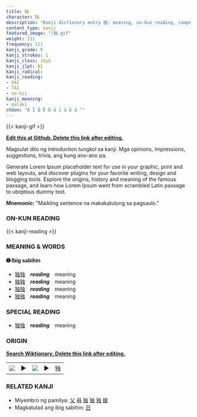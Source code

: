 ```yaml
---
title: 独
character: 独
description: "Kanji dictionary entry 独: meaning, on-kun reading, compounds, origin, related kanji"
content_type: kanji
featured_image: "/独.gif"
weight: 111
frequency: 111
kanji_grade: 9
kanji_strokes: 1
kanji_class: Jōyō
kanji_jlpt: N1
kanji_radical: 
kanji_reading: 
- DAI
- TAI
- oo-kii
kanji_meaning:
- malaki
chōon: "Ā Ī Ū Ē Ō ā ī ū ē ō ’"
---
```

[//]: # (Don't edit the line below. Kanji animated GIF code is automatically generated.)
{{< kanji-gif >}}

[//]: # (Edit below this line.)

**[Edit this at Github. Delete this link after editing.](https://github.com/tim0g/tim/tree/main/content/kanji/独/index.md)**

Magsulat dito ng introduction tungkol sa kanji. Mga opinions, impressions, suggestions, trivia, ang kung ano-ano pa.

Generate Lorem Ipsum placeholder text for use in your graphic, print and web layouts, and discover plugins for your favorite writing, design and blogging tools. Explore the origins, history and meaning of the famous passage, and learn how Lorem Ipsum went from scrambled Latin passage to ubiqitous dummy text.
 
**Mnemonic:** "Maikling sentence na makakatulong sa pagsaulo."

### ON-KUN READING

[//]: # (Don't edit the line below. ON-KUN READING code is automatically generated.)
{{< kanji-reading >}}

### MEANING & WORDS

#### ➊ **Ibig sabihin**
  - [独](../独)[独](../独)　***reading***　meaning
  - [独](../独)[独](../独)　***reading***　meaning
  - [独](../独)[独](../独)　***reading***　meaning
  - [独](../独)[独](../独)　***reading***　meaning

### SPECIAL READING
  - [独](../独)[独](../独)　***reading***　meaning

### ORIGIN

**[Search Wiktionary. Delete this link after editing.](https://wiktionary.org/wiki/独)**
<table class="kanji-table"><tr><td>
<img src="60px-独-bronze.svg.png">
</td><td>▶</td><td>
<img src="60px-独-oracle.svg.png">
</td><td>▶</td>
<td class="kanji-origin">独</td>
</tr></table>

### RELATED KANJI
- Miyembro ng pamilya: [父](../父) [母](../母) [独](../独) [独](../独) [独](../独) [娘](../娘)
- Magkatulad ang ibig sabihin: [日](../日)
